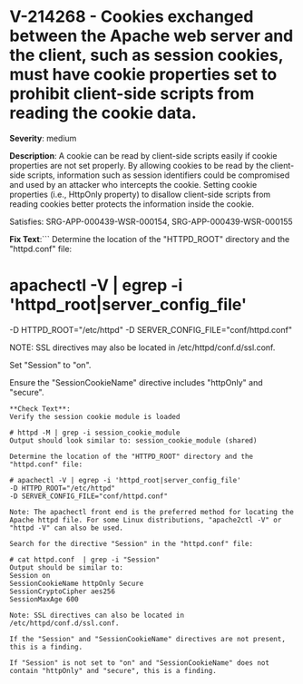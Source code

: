 # V-214268 - Cookies exchanged between the Apache web server and the client, such as session cookies, must have cookie properties set to prohibit client-side scripts from reading the cookie data.

**Severity**: medium

**Description**:
A cookie can be read by client-side scripts easily if cookie properties are not set properly. By allowing cookies to be read by the client-side scripts, information such as session identifiers could be compromised and used by an attacker who intercepts the cookie. Setting cookie properties (i.e., HttpOnly property) to disallow client-side scripts from reading cookies better protects the information inside the cookie.

Satisfies: SRG-APP-000439-WSR-000154, SRG-APP-000439-WSR-000155

**Fix Text**:```
Determine the location of the "HTTPD_ROOT" directory and the "httpd.conf" file:

# apachectl -V | egrep -i 'httpd_root|server_config_file'
-D HTTPD_ROOT="/etc/httpd"
-D SERVER_CONFIG_FILE="conf/httpd.conf"
 
NOTE: SSL directives may also be located in /etc/httpd/conf.d/ssl.conf.

Set "Session" to "on".

Ensure the "SessionCookieName" directive includes "httpOnly" and "secure".
```
**Check Text**:
Verify the session cookie module is loaded

# httpd -M | grep -i session_cookie_module
Output should look similar to: session_cookie_module (shared)

Determine the location of the "HTTPD_ROOT" directory and the "httpd.conf" file:

# apachectl -V | egrep -i 'httpd_root|server_config_file'
-D HTTPD_ROOT="/etc/httpd"
-D SERVER_CONFIG_FILE="conf/httpd.conf"

Note: The apachectl front end is the preferred method for locating the Apache httpd file. For some Linux distributions, "apache2ctl -V" or  "httpd -V" can also be used. 

Search for the directive "Session" in the "httpd.conf" file:

# cat httpd.conf  | grep -i "Session"
Output should be similar to: 
Session on
SessionCookieName httpOnly Secure
SessionCryptoCipher aes256
SessionMaxAge 600

Note: SSL directives can also be located in /etc/httpd/conf.d/ssl.conf.

If the "Session" and "SessionCookieName" directives are not present, this is a finding.

If "Session" is not set to "on" and "SessionCookieName" does not contain "httpOnly" and "secure", this is a finding.
